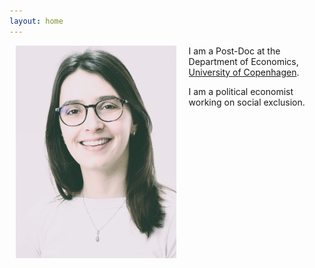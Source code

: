```yaml
---
layout: home
---
```


<style>
  .container {
    display: flex;
    justify-content: center;
  }
  .column {
    margin: 0 10px; /* Adjust the margin as needed */
  }
</style>

<div class="container">
  <div class="column">
    <img src="folder/portrait.jpg"
    style="float: left; margin-right: 10px;" />
  </div>
  <div class="column">
I am a Post-Doc at the Department of Economics,  <a href="https://www.economics.ku.dk/">University of Copenhagen</a>. 

I am a political economist working on social exclusion.
</div>
</div>



